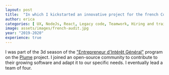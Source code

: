 ```yaml
---
layout: post
title:  "In which I kickstarted an innovative project for the french Court of Audit"
author: erica
categories: [ UX, NodeJs, React, Legacy code, Teamwork, Hiring and training, Custommer support and training, Communication ]
image: assets/images/french-audit.jpg
year: "2019-2020"
experience: true
---
```


I was part of the 3d season of the <a href="https://eig.etalab.gouv.fr/" target="_blank">"Entrepreneur d'Intérêt Général"</a> program on the <a href="https://eig.etalab.gouv.fr/defis/plume/" target="_blank">Plume</a> project. I joined an open-source community to contribute to their growing software and adapt it to our specific needs. I eventually lead a team of four.